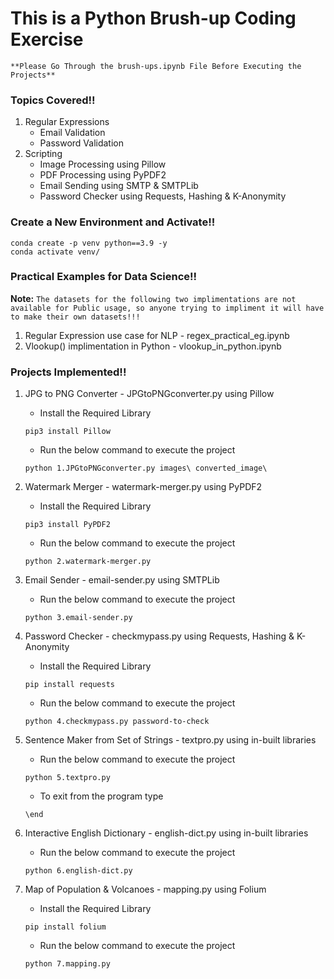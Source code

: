 # This is a Python Brush-up Coding Exercise
```**Please Go Through the brush-ups.ipynb File Before Executing the Projects**```
### Topics Covered!!

1. Regular Expressions
    * Email Validation
    * Password Validation
2. Scripting
    * Image Processing using Pillow
    * PDF Processing using PyPDF2
    * Email Sending using SMTP & SMTPLib
    * Password Checker using Requests, Hashing & K-Anonymity


### Create a New Environment and Activate!!

```
conda create -p venv python==3.9 -y
conda activate venv/
```

### Practical Examples for Data Science!!

**Note:** ` The datasets for the following two implimentations are not available for Public usage, so anyone trying to impliment it will have to make their own datasets!!!  `

1. Regular Expression use case for NLP - regex_practical_eg.ipynb
2. Vlookup() implimentation in Python - vlookup_in_python.ipynb

### Projects Implemented!!

1. JPG to PNG Converter - JPGtoPNGconverter.py using Pillow
    * Install the Required Library
    ```
    pip3 install Pillow
    ```
    * Run the below command to execute the project
    ```
    python 1.JPGtoPNGconverter.py images\ converted_image\
    ```

2. Watermark Merger - watermark-merger.py using PyPDF2
    * Install the Required Library
    ```
    pip3 install PyPDF2
    ```
    * Run the below command to execute the project
    ```
    python 2.watermark-merger.py
    ```

3. Email Sender - email-sender.py using SMTPLib
    * Run the below command to execute the project
    ```
    python 3.email-sender.py
    ```

4. Password Checker - checkmypass.py using Requests, Hashing & K-Anonymity
    * Install the Required Library
    ```
    pip install requests
    ```
    * Run the below command to execute the project
    ```
    python 4.checkmypass.py password-to-check
    ```

5. Sentence Maker from Set of Strings - textpro.py using in-built libraries
    * Run the below command to execute the project
    ```
    python 5.textpro.py
    ```
    * To exit from the program type 
    ```
    \end
    ```

6. Interactive English Dictionary - english-dict.py using in-built libraries 
    * Run the below command to execute the project
    ```
    python 6.english-dict.py
    ```

7. Map of Population & Volcanoes - mapping.py using Folium
    * Install the Required Library
    ```
    pip install folium
    ```
    * Run the below command to execute the project
    ```
    python 7.mapping.py
    ```